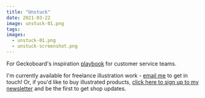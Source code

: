 ```yaml
---
title: "Unstuck"
date: 2021-03-22
image: unstuck-01.png
tags:
images:
  - unstuck-01.png
  - unstuck-screenshot.png
---
```


For Geckoboard's inspiration [playbook](https://www.geckoboard.com/best-practice/unstuck-customer-service-playbook/) for customer service teams.

I'm currently available for freelance illustration work - [email me](mailto:vicky.hughes@hotmail.com) to get in touch! Or, if you'd like to buy illustrated products, [click here to sign up to my newsletter](https://mailchi.mp/8dcebb7ee0b4/shop-updates-signup-form) and be the first to get shop updates.
